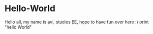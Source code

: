 # Hello-World
Hello all, my name is avi, studies EE, hope to have fun over here :)
print "hello World"
